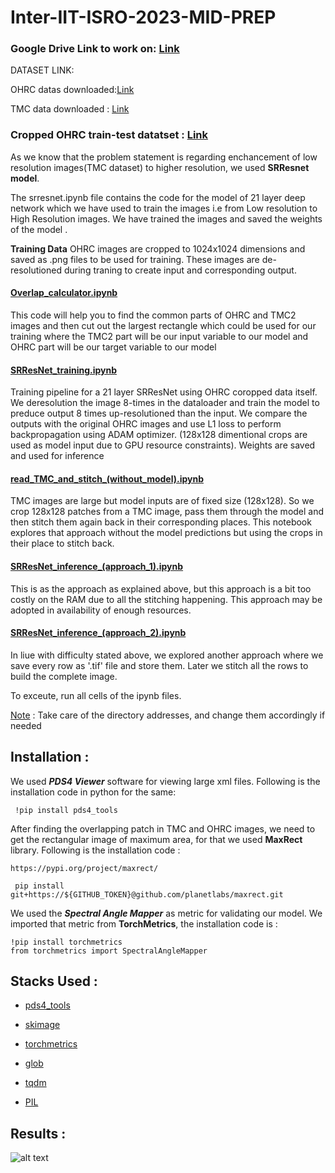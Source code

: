 # Inter-IIT-ISRO-2023-MID-PREP

### Google Drive Link to work on: [Link](https://drive.google.com/drive/folders/11FiTwiMUyVE1lkbSG6gU9WpdbcG7EVpS?usp=share_link)

DATASET LINK:

OHRC datas downloaded:[Link](https://drive.google.com/drive/folders/1nU4i1s1Kwo2A5bcMNpRvAqTK6ikSogk0?usp=share_link)

TMC data downloaded : [Link](https://drive.google.com/drive/folders/1OEmK24mGoaSdu2dZx2hNBBBCgqNO00f9?usp=sharing)

### Cropped OHRC train-test datatset : [Link](https://www.kaggle.com/datasets/arijitdas2002/tudumm) 

As we know that the problem statement is regarding enchancement of low resolution images(TMC dataset) to higher resolution, we used **SRResnet model**.

The srresnet.ipynb file contains the code for the model of 21 layer deep network which we have used to train the images i.e from Low resolution to High Resolution images. We have trained the images and saved the weights of the model .

**Training Data**
OHRC images are cropped to 1024x1024 dimensions and saved as .png files to be used for training. These images are de-resolutioned during traning to create input and corresponding output.

#### <ins>Overlap_calculator.ipynb</ins>

This code will help you to find the common parts of OHRC and TMC2 images and then cut out the largest rectangle which could be used for our training where the TMC2 part will be our input variable to our model and OHRC part will be our target variable to our model

#### <ins>SRResNet_training.ipynb</ins>

Training pipeline for a 21 layer SRResNet using OHRC coropped data itself. We deresolution the image 8-times in the dataloader and train the model to preduce output 8 times up-resolutioned than the input. We compare the outputs with the original OHRC images and use L1 loss to perform backpropagation using ADAM optimizer. (128x128 dimentional crops are used as model input due to GPU resource constraints). Weights are saved and used for inference

#### <ins>read_TMC_and_stitch_(without_model).ipynb</ins>
TMC images are large but model inputs are of fixed size (128x128). So we crop 128x128 patches from a TMC image, pass them through the model and then stitch them again back in their corresponding places. This notebook explores that approach without the model predictions but using the crops in their place to stitch back.

#### <ins>SRResNet_inference_(approach_1).ipynb</ins>
This is as the approach as explained above, but this approach is a bit too costly on the RAM due to all the stitching happening. This approach may be adopted in availability of enough resources.

#### <ins>SRResNet_inference_(approach_2).ipynb</ins>
In liue with difficulty stated above, we explored another approach where we save every row as '.tif' file and store them. Later we stitch all the rows to build the complete image.

To exceute, run all cells of the ipynb files.

<ins>Note</ins> : 
Take care of the directory addresses, and change them accordingly if needed 

## Installation :

We used ***PDS4 Viewer*** software for viewing large xml files. Following is the installation code in python for the same:

``` !pip install pds4_tools```

After finding the overlapping patch in TMC and OHRC images, we need to get the rectangular image of maximum area, for that we used **MaxRect** library. Following is the installation code :

```https://pypi.org/project/maxrect/```

``` pip install git+https://${GITHUB_TOKEN}@github.com/planetlabs/maxrect.git```

We used the ***Spectral Angle Mapper*** as metric for validating our model. We imported that metric from **TorchMetrics**, the installation code is :

```
!pip install torchmetrics 
from torchmetrics import SpectralAngleMapper 
```

## Stacks Used :
- [pds4_tools](https://pypi.org/project/pds4-tools/)

- [skimage](https://scikit-image.org/)

- [torchmetrics](https://pypi.org/project/torchmetrics/)

- [glob](https://github.com/python/cpython/blob/3.11/Lib/glob.py)

- [tqdm](https://tqdm.github.io/)

- [PIL](https://pypi.org/project/Pillow/)

## Results :
![alt text](https://github.com/Arunim10/Inter-IIT-ISRO-2023-MID-PREP/blob/main/images/prediction.jpg)
